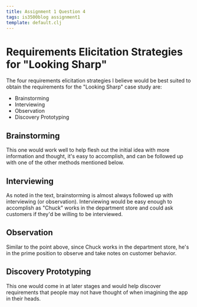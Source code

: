 ```yaml
---
title: Assignment 1 Question 4
tags: is3500blog assignment1
template: default.clj
---
```


# Requirements Elicitation Strategies for "Looking Sharp"

The four requirements elicitation strategies I believe would be best
suited to obtain the requirements for the "Looking Sharp" case study
are:

* Brainstorming
* Interviewing
* Observation
* Discovery Prototyping

## Brainstorming

This one would work well to help flesh out the initial idea with more
information and thought, it's easy to accomplish, and can be followed
up with one of the other methods mentioned below.

## Interviewing

As noted in the text, brainstorming is almost always followed up with
interviewing (or observation). Interviewing would be easy enough to
accomplish as "Chuck" works in the department store and could ask
customers if they'd be willing to be interviewed.

## Observation

Similar to the point above, since Chuck works in the department store,
he's in the prime position to observe and take notes on customer
behavior.

## Discovery Prototyping

This one would come in at later stages and would help discover requirements
that people may not have thought of when imagining the app in their
heads.
